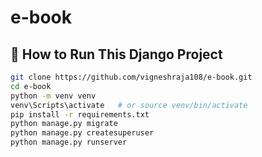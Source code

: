 # e-book

## 🚀 How to Run This Django Project

```bash
git clone https://github.com/vigneshraja108/e-book.git
cd e-book
python -m venv venv
venv\Scripts\activate   # or source venv/bin/activate
pip install -r requirements.txt
python manage.py migrate
python manage.py createsuperuser
python manage.py runserver

